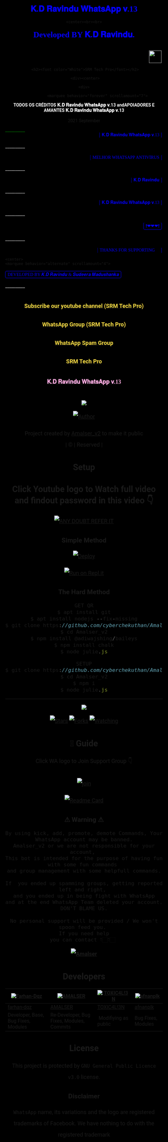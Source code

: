 <!DOCTYPE html>
<html>
<meta name="viewport" content="width=device-width, user-scalable=no" />
<head> 
<style>html, body{background: Black;}body{padding-top: 1%; padding-left: 2%; padding-right: 2%; font-size: 14px; font-family:  Roboto ,  Helvetica Neue , sans-serif;}.title{display: block; width: 100%; text-align: center; font-size: 16px;}p{line-height: 2; display: block;}b{font-size: 26px;font-family: serif;
color: rgb(4, 0, 255)}point, baseup, fixed{padding: .2rem .4rem; border-radius: .25rem;}point{color: rgb(4, 0, 255); background-color: Black;font-family: serif;border-style:solid;border-width:1px;
}baseup{background-color: Black; color: rgb(4, 0, 255); font-weight: bold}fixed{color: rgb(0, 26, 255); background-color: Black}date{font-family: serif;}
L2x{padding-top: 9%; padding-left: 9%; padding-right: 9%; font-size: 20px; font-family: serif;}
#container {
 /stitching/
 outline: 0px dashed #FFffff;
 outline-offset: 1px;
 color: Red;

 
 background-color: Black;
 height: 30px;
 width: 98%;
 border-radius: 10px;
 font-size: 1px;
  background: Black;
    -webkit-text-fill-color:Red
      -webkit-background-clip: text;
  font-family: serif;
  
 
 /shadow/
 -webkit-box-shadow: 0px 8px 0px #000;
 -moz-box-shadow: 0px 7px 0px #000;
 box-shadow: 0px 7px 0px #000;
}

@font-face {
	font-family:font1;
	src:url(font1.ttf);
	}

h7{
	font-family: font1;
	font-size: 16px;
	}
	@font-face {
	font-family:font2;
	src:url(font2.ttf);
	}
	
h6{
	font-family: font2;
	font-size: 22px;
	}
	
.card {
  box-shadow: 0 3px 3px 0 rgba(5,0,0,0.2);
  transition: 10.7s;
 background-color: Black;
  width: 80%;
  border-style: double;
	border-color: rgb(0, 4, 255);
  border-radius: 19px;
	  background: Black;
    -webkit-text-fill-color:rgb(0, 4, 255)
      -webkit-background-clip: text;
  center-block{display:block;
}

.fill {

    /* background - video */

background-size: contain;
class="card"  width="300"

      -webkit-background-clip: text;
          -webkit-text-fill-color:Red;
}

.L2 {
  box-shadow: 0 10px 20px 0 rgba(5,7,0,0.2);
  transition: 4.7s;
  width: 100%;
  border-radius: 19px;
  center-block{display:block;
}

h2 {
	font-family: "serif";
	font-size: 6px;
	margin: 4px;
	}


.L2:hover {
  box-shadow: 10 8px 16px 0 rgba(0,6,0,0.2);
}

.card:hover {
  box-shadow: 10 8px 16px 0 rgba(0,9,0,9,9);
}

img {
  border-radius: 8px 5px 0 0;
}

.container {
  padding: 20px 16px;
}
aero-antiban {
  font-size: 2px;
  background: Black;
  -webkit-background-clip: text;
  -webkit-text-fill-color: rgb(0, 38, 255);
}
</style>
</head>
<body>
	
<center><br><br>
<div class="card">
    <h4><b>𝐊.𝐃 𝐑𝐚𝐯𝐢𝐧𝐝𝐮 𝐖𝐡𝐚𝐭𝐬𝐀𝐩𝐩 𝐯.13</b></h4>
        
    <center><br><br>
<div class="card">
    <h4><b>Developed BY 𝐊.𝐃 𝐑𝐚𝐯𝐢𝐧𝐝𝐮.</b></h4>
    
  </div>
</div>
</center>
<br/>
<center>
	<marquee behavior="alternate" scrollamount="7">
<img src=""
width="40px" >
	</marquee>
<center>

      
     <h2><font color="White">SRM Tech Pro</font></h2>
     
     <div><center>
       
   </center> </div>
    
    
    <div>
    
                <marquee behavior="forever" scrollamount="7">
 <strong><div><span style="color:rgb(255, 255, 255);"> TODOS OS CRÉDITOS 𝐊.𝐃 𝐑𝐚𝐯𝐢𝐧𝐝𝐮 𝐖𝐡𝐚𝐭𝐬𝐀𝐩𝐩 𝐯.13 </span><span style="color:White;">  and</span><span style="color:White;">APOIADORES E AMANTES 𝐊.𝐃 𝐑𝐚𝐯𝐢𝐧𝐝𝐮 𝐖𝐡𝐚𝐭𝐬𝐀𝐩𝐩 𝐯.13</span><span style="color:Red;"></span><span style="color:Red;"></span><span style="color:Red;"></span></div></strong></marquee>
<a><br>2021 September</a></center>
  <center><marquee behavior="scroll" direction="right" scrollamount="107" scrolldelay="4" width="100%"> <font color="Green">_____________</font></marquee></b>
  	<center>
  	<marquee behavior="alternate" scrollamount="6">
  <point>𝐊.𝐃 𝐑𝐚𝐯𝐢𝐧𝐝𝐮 𝐖𝐡𝐚𝐭𝐬𝐀𝐩𝐩 𝐯.13</point>
  </marquee>
  </center>
</p>
<p>
<marquee behavior="scroll" direction="right" scrollamount="107" scrolldelay="4" width="100%"> <font color="White">_____________</font></marquee></b>
  	<center>
  	<marquee behavior="alternate" scrollamount="6">
  <point>MELHOR WHATSAPP ANTIVÍRUS </point>
  </marquee>
  </center>
</p>
<p>
<marquee behavior="scroll" direction="right" scrollamount="107" scrolldelay="4" width="100%"> <font color="White">_____________</font></marquee></b>
  	<center>
  	<marquee behavior="alternate" scrollamount="6">
  <point>𝐊.𝐃 𝐑𝐚𝐯𝐢𝐧𝐝𝐮 </point>
  </marquee>
  </center>
</p><p>
</p>
<p>
<marquee behavior="scroll" direction="right" scrollamount="107" scrolldelay="4" width="100%"> <font color="White">_____________</font></marquee></b>
  	<center>
  	<marquee behavior="alternate" scrollamount="6">
  <point>𝐊.𝐃 𝐑𝐚𝐯𝐢𝐧𝐝𝐮 𝐖𝐡𝐚𝐭𝐬𝐀𝐩𝐩 𝐯.13</point>
  </marquee>
  </center>
</p><p>
</p>
<p>
<marquee behavior="scroll" direction="right" scrollamount="107" scrolldelay="4" width="100%"> <font color="White">_____________</font></marquee></b>
  	<center>
  	<marquee behavior="alternate" scrollamount="5">
  <point>❗❤❤❤❗</point>
  </marquee>
  </center>
</p><p>
</p>
<p>
<marquee behavior="scroll" direction="right" scrollamount="107" scrolldelay="4" width="100%"> <font color="White">_____________</font></marquee></b>
  	<center>
  	<marquee behavior="alternate" scrollamount="6">
  <point>THANKS FOR SUPPORTING 💯</point>
  </marquee>
  </center>
</p><p>


</marquee>
  </center>
</p>
<p>

 
  </marquee>
  </center>
</p><p>
</p>
<p>



  	<center>
  	<marquee behavior="alternate" scrollamount="4">
  <point>DEVELOPED BY 𝑲.𝑫 𝑹𝒂𝒗𝒊𝒏𝒅𝒖 & 𝑺𝒖𝒅𝒆𝒆𝒓𝒂 𝑴𝒂𝒅𝒖𝒔𝒉𝒂𝒏𝒌𝒂</point>
  </marquee>
  </center>
</p>
</head>
<center><marquee behavior="scroll" direction="right" scrollamount="107" scrolldelay="4" width="100%"> <font color="White">_____________</font></marquee></b>





<center>
<fixed>
<a href=""><font color="Red"></font></a></font></h2></fixed>

<h2><font size="4"><a href="https://youtube.com/channel/UC56xoFaYse8EJdlRyvmm0xw/sub_confirmation=1"><font color="FF0DF747">Subscribe our youtube channel (SRM Tech Pro)</font>
</h2>

<h2><font size="4"><a href="https://chat.whatsapp.com/BnzdFoGdSwI4QxAIJs0HjG"><font color="FF0DF747">WhatsApp Group (SRM Tech Pro)</font></h2>


<h2><font size="4"><a href="https://chat.whatsapp.com/C4Xdwt9gFed9yUQgbijIgJ"><font color="FF0DF747">WhatsApp Spam Group</font></h2>


<h2><font size="4"><a href="https://youtube.com/channel/UC56xoFaYse8EJdlRyvmm0xw/sub_confirmation=1"><font color="FF0DF747">SRM Tech Pro</font></h2>
		
		


  </center>
  <center><br>
  <font face="Comic Sans MS">
    <div id="container">
     <h2><font color="FF0ABDE0" size="4">𝐊.𝐃 𝐑𝐚𝐯𝐢𝐧𝐝𝐮 𝐖𝐡𝐚𝐭𝐬𝐀𝐩𝐩 𝐯.13</font></h2>
</center>
    </div></br>
         </strong>
    </div>
<div><center>
         
   </center> </div>    
    
     
</font></center>
</body>
</html>

<div align="center">

 </a>
</p>
<div align="center">
  <p align="center">
<img src=https://i.imgur.com/w89FHm7.jpeg>
</p>
  <p align="center">
<a href="https://github.com/cyberchekuthan"><img title="Author" src="https://img.shields.io/badge/Author-Amal-cyberchekuthan/Amalser_v2?color=blue&style=for-the-badge&logo=whatsapp"></a>
</p>
</div>
<p align="center">
Project created by <a href="https://github.com/cyberchekuthan">Amalser_v2</a> to make it public
    <br>
       | © |
        Reserved |
    <br> 
</p>

## Setup
<div align="center"> 


## Click Youtube logo to Watch full video and findout password in this video 👇

 [![ANY DOUBT REFER IT](https://www.linkpicture.com/q/YouTube-Logo-700x394.png)](https://youtu.be/fd0KPblop-k)


  ### Simple Method
  
[![Deploy](https://www.herokucdn.com/deploy/button.svg)](https://heroku.com/deploy?template=https://github.com/cyberchekuthan/Amalser_v2) 
  
[![Run on Repl.it](https://repl.it/badge/github/quiec/whatsAlfa)](https://replit.com/@Amalser/Amalser)
  
### The Hard Method
```js
GET QR
$ apt install git
$ apt install nodejs --fix-missing
$ git clone https://github.com/cyberchekuthan/Amalser_v2
$ cd Amalser_v2
$ npm install @adiwajshing/baileys
$ npm install chalk
$ node julie.js
```
      
```js
SETUP
$ git clone https://github.com/cyberchekuthan/Amalser_v2
$ cd Amalser_v2
$ npm i
$ node julie.js
```

----

  <p align="center">
  <a href="httsp://github.com/cyberchekuthan/Amalser_v2">
    
<a href="https://github.com/cyberchekuthan/followers">
<img src="https://img.shields.io/github/repo-size/cyberchekuthan/Amalser_v2?color=green&label=Repo%20total%20size&style=plastic">
<p align="center">
<a href="https://github.com/cyberchekuthan/followers"
<img title="Followers" src="https://img.shields.io/github/followers/cyberchekuthan?color=blue&style=flat-square"></a>
<a href="https://github.com/cyberchekuthan/Amalser_v2/stargazers/"><img title="Stars" src="https://img.shields.io/github/stars/cyberchekuthan/Amalser_v2?color=blue&style=flat-square"></a>
<a href="https://github.com/cyberchekuthan/Amalser_v2/network/members"><img title="Forks" src="https://img.shields.io/github/forks/cyberchekuthan/Amalser_v2?color=blue&style=flat-square"></a>
<a href="https://github.com/cyberchekuthan/Amalser_v2/watchers"><img title="Watching" src="https://img.shields.io/github/watchers/cyberchekuthan/Amalser_v2?label=Watchers&color=blue&style=flat-square"></a>
</p>

## 📢 Guide
Click WA logo to Join Support Group 👇
    <br>
<br>
  [![join](https://github.com/Alien-alfa/PublicBot/blob/main/wlogo.svg.png)](https://chat.whatsapp.com/CbRlEux876XFsWQfIlOKty)
  <div align="center">
       
  [![Readme Card](https://github-readme-stats.vercel.app/api/pin/?username=cyberchekuthan&repo=Amalser_v2&theme=nightowl)](https://github.com/cyberchekuthan/Amalser_v2)
  </div>
    
### ⚠ Warning ⚠

```
By using kick, add, promote, demote Commands, Your WhatsApp account may be banned.
Amalser_v2 or we are not responsible for your account, 
This bot is intended for the purpose of having fun with some fun commands 
and group management with some helpfull commands.

If  you ended up spamming groups, getting reported left and right, 
and you ended up in being fight with WhatsApp
and at the end WhatsApp Team deleted your account. DON'T BLAME US.

No personal support will be provided / We won't spoon feed you. 
If you need help
you can contact 👇🏻👇🏻 
```
**[![Amalser](https://www.linkpicture.com/q/WHTSPP-LOGO.png)](http://wa.me/919895828468?text=Can%20you%20help%20bro)**

## Developers
  <div align="center">
    
  [![Farhan-Dqz](https://github.com/farhan-dqz.png?size=100)](https://github.com/farhan-dqz) | [![AMALSER](https://github.com/cyberchekuthan.png?size=100)](https://github.com/cyberchekuthan) |  [![TOXIC4L!3N](https://github.com/Alien-alfa.png?size=100)](https://github.com/AI-VIKI) | [![afnanplk](https://github.com/afnanplk.png?size=100)](https://github.com/afnanplk) 
----|----|----|----
[farhan-dqz](https://github.com/farhan-dqz) | [AMALSER](https://github.com/cyberchekuthan) | [TOXIC4L!3N](https://github.com/AI-VIKI) | [afnanplk](https://github.com/afnanplk) 
Developer, Base, Bug Fixes, Modules| Re-Developer, Bug Fixes, Modules, Commits |  Modifiying  as   public | Bug Fixes, Modules 
  </div>
    


## License
This project is protected by `GNU General Public Licence v3.0` license.

### Disclaimer
`WhatsApp` name, its variations and the logo are registered trademarks of Facebook. We have nothing to do with the registered trademark
